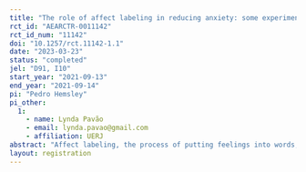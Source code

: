 ```yaml
---
title: "The role of affect labeling in reducing anxiety: some experimental evidence"
rct_id: "AEARCTR-0011142"
rct_id_num: "11142"
doi: "10.1257/rct.11142-1.1"
date: "2023-03-23"
status: "completed"
jel: "D91, I10"
start_year: "2021-09-13"
end_year: "2021-09-14"
pi: "Pedro Hemsley"
pi_other:
  1:
    - name: Lynda Pavão
    - email: lynda.pavao@gmail.com
    - affiliation: UERJ
abstract: "Affect labeling, the process of putting feelings into words, has been shown in neuroscientific studies to have a calming effect on the brain and to reduce anxiety. This study examines the impact of affect labeling on self-reported levels of anxiety. We conducted an online experiment with three hundred participants from the United States, who were randomly assigned to either a control group or a treatment group. Both groups were exposed to news about a violent crime and then asked to report their level of anxiety. The treatment group also had the opportunity to express their feelings in an unrestricted way before reporting their anxiety level. Our results show that affect labeling has a significant negative effect on self-reported anxiety levels, suggesting that it can be an effective tool for reducing anxiety generated by negative news."
layout: registration
---
```


